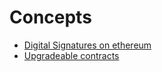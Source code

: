 # Concepts

- [Digital Signatures on ethereum](./digital-signature-on-ethereum/README.md)
- [Upgradeable contracts](./upgradeable-contracts/readme.md)
